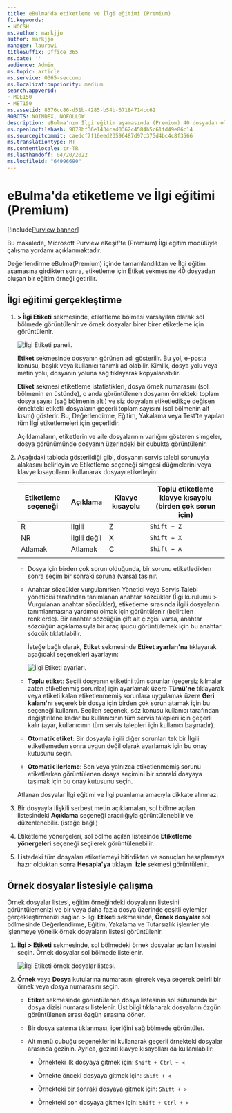 ```yaml
---
title: eBulma'da etiketleme ve İlgi eğitimi (Premium)
f1.keywords:
- NOCSH
ms.author: markjjo
author: markjjo
manager: laurawi
titleSuffix: Office 365
ms.date: ''
audience: Admin
ms.topic: article
ms.service: O365-seccomp
ms.localizationpriority: medium
search.appverid:
- MOE150
- MET150
ms.assetid: 8576cc86-d51b-4285-b54b-67184714cc62
ROBOTS: NOINDEX, NOFOLLOW
description: eBulma'nın İlgi eğitim aşamasında (Premium) 40 dosyadan oluşan bir eğitim örneğini etiketleme ve bunlarla çalışma adımlarını öğrenin.
ms.openlocfilehash: 9078bf36e1434cad0362c4584b5c61fd49e86c14
ms.sourcegitcommit: caedcf7f16eed23596487d97c375d4bc4c8f3566
ms.translationtype: MT
ms.contentlocale: tr-TR
ms.lasthandoff: 04/20/2022
ms.locfileid: "64996690"
---
```

# <a name="tagging-and-relevance-training-in-ediscovery-premium"></a>eBulma'da etiketleme ve İlgi eğitimi (Premium)

[!include[Purview banner](../includes/purview-rebrand-banner.md)]
  
Bu makalede, Microsoft Purview eKeşif'te (Premium) İlgi eğitim modülüyle çalışma yordamı açıklanmaktadır.
  
Değerlendirme eBulma(Premium) içinde tamamlandıktan ve İlgi eğitim aşamasına girdikten sonra, etiketleme için Etiket sekmesine 40 dosyadan oluşan bir eğitim örneği getirilir.
  
## <a name="performing-relevance-training"></a>İlgi eğitimi gerçekleştirme

1. **\> İlgi Etiketi** sekmesinde, etiketleme bölmesi varsayılan olarak sol bölmede görüntülenir ve örnek dosyalar birer birer etiketleme için görüntülenir.

    ![İlgi Etiketi paneli.](../media/0cf19ab4-b427-4a7f-8749-0f4ed9afaf58.png)
  
    **Etiket** sekmesinde dosyanın görünen adı gösterilir. Bu yol, e-posta konusu, başlık veya kullanıcı tanımlı ad olabilir. Kimlik, dosya yolu veya metin yolu, dosyanın yoluna sağ tıklayarak kopyalanabilir.

    **Etiket** sekmesi etiketleme istatistikleri, dosya örnek numarasını (sol bölmenin en üstünde), o anda görüntülenen dosyanın örnekteki toplam dosya sayısı (sağ bölmenin altı) ve siz dosyaları etiketledikçe değişen örnekteki etiketli dosyaların geçerli toplam sayısını (sol bölmenin alt kısmı) gösterir. Bu, Değerlendirme, Eğitim, Yakalama veya Test'te yapılan tüm İlgi etiketlemeleri için geçerlidir.

    Açıklamaların, etiketlerin ve aile dosyalarının varlığını gösteren simgeler, dosya görünümünde dosyanın üzerindeki bir çubukta görüntülenir.

2. Aşağıdaki tabloda gösterildiği gibi, dosyanın servis talebi sorunuyla alakasını belirleyin ve Etiketleme seçeneği simgesi düğmelerini veya klavye kısayollarını kullanarak dosyayı etiketleyin:

   |**Etiketleme seçeneği**|**Açıklama**|**Klavye kısayolu**|**Toplu etiketleme klavye kısayolu (birden çok sorun için)**|
   |-----|-----|-----|-----|
   |R  <br/> |Ilgili  <br/> |Z  <br/> |`Shift + Z`  <br/> |
   |NR  <br/> |İlgili değil  <br/> |X  <br/> |`Shift + X`  <br/> |
   |Atlamak  <br/> |Atlamak  <br/> |C  <br/> |`Shift + A`  <br/> |
   |||||

   - Dosya için birden çok sorun olduğunda, bir sorunu etiketledikten sonra seçim bir sonraki soruna (varsa) taşınır.  

   - Anahtar sözcükler vurgulanırken Yönetici veya Servis Talebi yöneticisi tarafından tanımlanan anahtar sözcükler (İlgi kurulumu \> Vurgulanan anahtar sözcükler), etiketleme sırasında ilgili dosyaların tanımlanmasına yardımcı olmak için görüntülenir (belirtilen renklerde). Bir anahtar sözcüğün çift alt çizgisi varsa, anahtar sözcüğün açıklamasıyla bir araç ipucu görüntülemek için bu anahtar sözcük tıklatılabilir.

     İsteğe bağlı olarak, **Etiket** sekmesinde **Etiket ayarları'na** tıklayarak aşağıdaki seçenekleri ayarlayın:

      ![İlgi Etiketi ayarları.](../media/533e89fa-7eb4-409e-ab07-f5aab9296dd8.png)
  
   - **Toplu etiket**: Seçili dosyanın etiketini tüm sorunlar (geçersiz kılmalar zaten etiketlenmiş sorunlar) için ayarlamak üzere **Tümü'ne** tıklayarak veya etiketi kalan etiketlenmemiş sorunlara uygulamak üzere **Geri kalanı'nı** seçerek bir dosya için birden çok sorun atamak için bu seçeneği kullanın. Seçilen seçenek, söz konusu kullanıcı tarafından değiştirilene kadar bu kullanıcının tüm servis talepleri için geçerli kalır (ayar, kullanıcının tüm servis talepleri için kullanıcı başınadır).

   - **Otomatik etiket**: Bir dosyayla ilgili diğer sorunları tek bir İlgili etiketlemeden sonra uygun değil olarak ayarlamak için bu onay kutusunu seçin.

   - **Otomatik ilerleme**: Son veya yalnızca etiketlenmemiş sorunu etiketlerken görüntülenen dosya seçimini bir sonraki dosyaya taşımak için bu onay kutusunu seçin.

    Atlanan dosyalar İlgi eğitimi ve İlgi puanlama amacıyla dikkate alınmaz.

3. Bir dosyayla ilişkili serbest metin açıklamaları, sol bölme açılan listesindeki **Açıklama** seçeneği aracılığıyla görüntülenebilir ve düzenlenebilir. (isteğe bağlı)

4. Etiketleme yönergeleri, sol bölme açılan listesinde **Etiketleme yönergeleri** seçeneği seçilerek görüntülenebilir.

5. Listedeki tüm dosyaları etiketlemeyi bitirdikten ve sonuçları hesaplamaya hazır olduktan sonra **Hesapla'ya** tıklayın. **İzle** sekmesi görüntülenir.  

## <a name="working-with-the-sample-files-list"></a>Örnek dosyalar listesiyle çalışma

Örnek dosyalar listesi, eğitim örneğindeki dosyaların listesini görüntülemenizi ve bir veya daha fazla dosya üzerinde çeşitli eylemler gerçekleştirmenizi sağlar.  \> İlgi **Etiketi** sekmesinde, **Örnek dosyalar** sol bölmesinde Değerlendirme, Eğitim, Yakalama ve Tutarsızlık işlemleriyle işlenmeye yönelik örnek dosyaların listesi görüntülenir.
  
1. **İlgi \> Etiketi** sekmesinde, sol bölmedeki örnek dosyalar açılan listesini seçin. Örnek dosyalar sol bölmede listelenir.

    ![İlgi Etiketi örnek dosyalar listesi.](../media/fd058bdd-645a-4af1-a1eb-bff08581cb18.png)
  
2. **Örnek** veya **Dosya** kutularına numarasını girerek veya seçerek belirli bir örnek veya dosya numarasını seçin.

   - **Etiket** sekmesinde görüntülenen dosya listesinin sol sütununda bir dosya dizisi numarası listelenir. Üst bilgi tıklanarak dosyaların özgün görüntülenen sırası özgün sırasına döner.

   - Bir dosya satırına tıklanması, içeriğini sağ bölmede görüntüler.

   - Alt menü çubuğu seçeneklerini kullanarak geçerli örnekteki dosyalar arasında gezinin. Ayrıca, gezinti klavye kısayolları da kullanılabilir:
  
     - Örnekteki ilk dosyaya gitmek için: `Shift + Ctrl + <`

     - Örnekte önceki dosyaya gitmek için: `Shift + <`

     - Örnekteki bir sonraki dosyaya gitmek için: `Shift + >`

     - Örnekteki son dosyaya gitmek için: `Shift + Ctrl + >`
